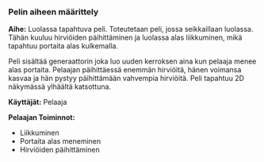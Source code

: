 ### Pelin aiheen määrittely



**Aihe:** Luolassa tapahtuva peli. Toteutetaan peli, jossa seikkaillaan luolassa. Tähän kuuluu hirviöiden päihittäminen ja luolassa alas liikkuminen, mikä tapahtuu portaita alas kulkemalla.



Peli sisältää generaattorin joka luo uuden kerroksen aina kun pelaaja menee alas portaita. Pelaajan päihittäessä enemmän hirviöitä, hänen voimansa kasvaa ja hän pystyy päihittämään vahvempia hirviöitä. Peli tapahtuu 2D näkymässä ylhäältä katsottuna.

**Käyttäjät:** Pelaaja

**Pelaajan Toiminnot:**

- Liikkuminen
- Portaita alas meneminen
- Hirviöiden päihittäminen


